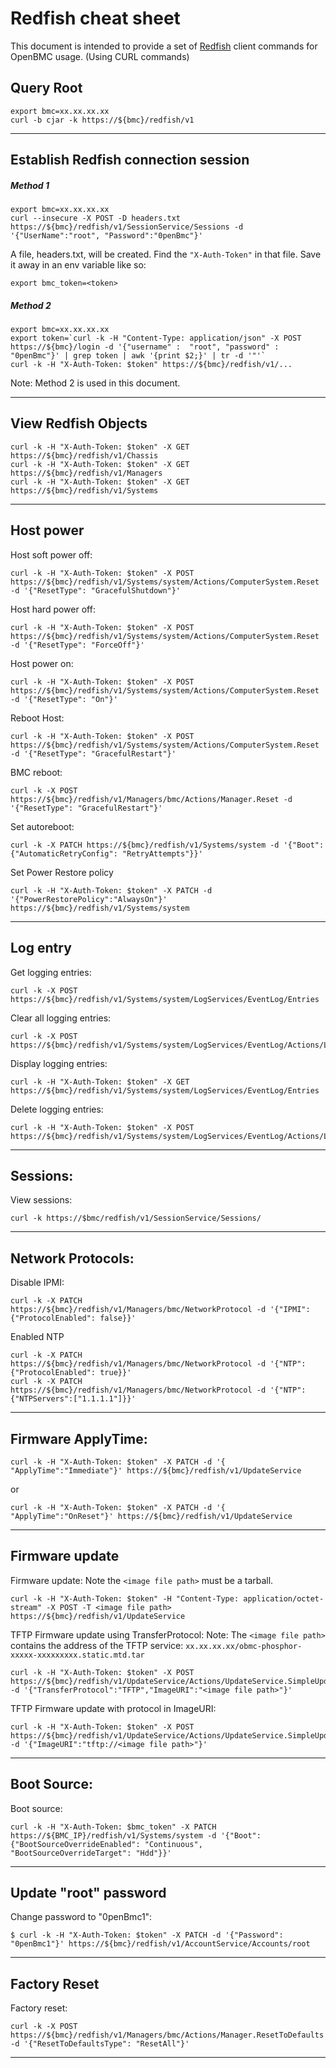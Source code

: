   # Redfish cheat sheet
This document is intended to provide a set of [Redfish][1] client commands for OpenBMC usage.
(Using CURL commands)

## Query Root
```
export bmc=xx.xx.xx.xx
curl -b cjar -k https://${bmc}/redfish/v1
```
---
## Establish Redfish connection session
##### Method 1
```
export bmc=xx.xx.xx.xx
curl --insecure -X POST -D headers.txt https://${bmc}/redfish/v1/SessionService/Sessions -d    '{"UserName":"root", "Password":"0penBmc"}'
```
A file, headers.txt, will be created. Find the `"X-Auth-Token"`
in that file. Save it away in an env variable like so:

```
export bmc_token=<token>
```

##### Method 2

```
export bmc=xx.xx.xx.xx
export token=`curl -k -H "Content-Type: application/json" -X POST https://${bmc}/login -d '{"username" :  "root", "password" :  "0penBmc"}' | grep token | awk '{print $2;}' | tr -d '"'`
curl -k -H "X-Auth-Token: $token" https://${bmc}/redfish/v1/...
```
Note: Method 2 is used in this document.

---

## View Redfish Objects
```
curl -k -H "X-Auth-Token: $token" -X GET https://${bmc}/redfish/v1/Chassis
curl -k -H "X-Auth-Token: $token" -X GET https://${bmc}/redfish/v1/Managers
curl -k -H "X-Auth-Token: $token" -X GET https://${bmc}/redfish/v1/Systems
```
---

## Host power
Host soft power off:
```
curl -k -H "X-Auth-Token: $token" -X POST https://${bmc}/redfish/v1/Systems/system/Actions/ComputerSystem.Reset -d '{"ResetType": "GracefulShutdown"}'
```

Host hard power off:
```
curl -k -H "X-Auth-Token: $token" -X POST https://${bmc}/redfish/v1/Systems/system/Actions/ComputerSystem.Reset -d '{"ResetType": "ForceOff"}'
```

Host power on:
```
curl -k -H "X-Auth-Token: $token" -X POST https://${bmc}/redfish/v1/Systems/system/Actions/ComputerSystem.Reset -d '{"ResetType": "On"}'
```

Reboot Host:
```
curl -k -H "X-Auth-Token: $token" -X POST https://${bmc}/redfish/v1/Systems/system/Actions/ComputerSystem.Reset -d '{"ResetType": "GracefulRestart"}'
```

BMC reboot:
```
curl -k -X POST https://${bmc}/redfish/v1/Managers/bmc/Actions/Manager.Reset -d '{"ResetType": "GracefulRestart"}'
```

Set autoreboot:
```
curl -k -X PATCH https://${bmc}/redfish/v1/Systems/system -d '{"Boot":{"AutomaticRetryConfig": "RetryAttempts"}}'
```

Set Power Restore policy
```
curl -k -H "X-Auth-Token: $token" -X PATCH -d '{"PowerRestorePolicy":"AlwaysOn"}' https://${bmc}/redfish/v1/Systems/system
```
---

## Log entry

Get logging entries:
```
curl -k -X POST https://${bmc}/redfish/v1/Systems/system/LogServices/EventLog/Entries
```

Clear all logging entries:
```
curl -k -X POST https://${bmc}/redfish/v1/Systems/system/LogServices/EventLog/Actions/LogService.ClearLog
```

Display logging entries:
```
curl -k -H "X-Auth-Token: $token" -X GET https://${bmc}/redfish/v1/Systems/system/LogServices/EventLog/Entries
```

Delete logging entries:
```
curl -k -H "X-Auth-Token: $token" -X POST https://${bmc}/redfish/v1/Systems/system/LogServices/EventLog/Actions/LogService.Reset
```
---

## Sessions:
View sessions:
```
curl -k https://$bmc/redfish/v1/SessionService/Sessions/
```
---

## Network Protocols:
Disable IPMI:
```
curl -k -X PATCH https://${bmc}/redfish/v1/Managers/bmc/NetworkProtocol -d '{"IPMI":{"ProtocolEnabled": false}}'
```

Enabled NTP
```
curl -k -X PATCH https://${bmc}/redfish/v1/Managers/bmc/NetworkProtocol -d '{"NTP":{"ProtocolEnabled": true}}'
curl -k -X PATCH https://${bmc}/redfish/v1/Managers/bmc/NetworkProtocol -d '{"NTP":{"NTPServers":["1.1.1.1"]}}'
```
---

## Firmware ApplyTime:
```
curl -k -H "X-Auth-Token: $token" -X PATCH -d '{ "ApplyTime":"Immediate"}' https://${bmc}/redfish/v1/UpdateService
```

or

```
curl -k -H "X-Auth-Token: $token" -X PATCH -d '{ "ApplyTime":"OnReset"}' https://${bmc}/redfish/v1/UpdateService
```
---

## Firmware update
Firmware update:
Note the `<image file path>` must be a tarball.

```
curl -k -H "X-Auth-Token: $token" -H "Content-Type: application/octet-stream" -X POST -T <image file path> https://${bmc}/redfish/v1/UpdateService
```
TFTP Firmware update using TransferProtocol:
  Note: The `<image file path>` contains the address of the TFTP service: `xx.xx.xx.xx/obmc-phosphor-xxxxx-xxxxxxxxx.static.mtd.tar`

```
curl -k -H "X-Auth-Token: $token" -X POST https://${bmc}/redfish/v1/UpdateService/Actions/UpdateService.SimpleUpdate -d '{"TransferProtocol":"TFTP","ImageURI":"<image file path>"}'
```
TFTP Firmware update with protocol in ImageURI:
```
curl -k -H "X-Auth-Token: $token" -X POST https://${bmc}/redfish/v1/UpdateService/Actions/UpdateService.SimpleUpdate -d '{"ImageURI":"tftp://<image file path>"}'
```
---

## Boot Source:
Boot source:
```
curl -k -H "X-Auth-Token: $bmc_token" -X PATCH https://${BMC_IP}/redfish/v1/Systems/system -d '{"Boot": {"BootSourceOverrideEnabled": "Continuous", "BootSourceOverrideTarget": "Hdd"}}'
```
---

## Update "root" password
Change password to "0penBmc1":
```
$ curl -k -H "X-Auth-Token: $token" -X PATCH -d '{"Password": "0penBmc1"}' https://${bmc}/redfish/v1/AccountService/Accounts/root
```
---

## Factory Reset
Factory reset:
```
curl -k -X POST https://${bmc}/redfish/v1/Managers/bmc/Actions/Manager.ResetToDefaults -d '{"ResetToDefaultsType": "ResetAll"}'
```
---

[1]: https://www.dmtf.org/standards/redfish
